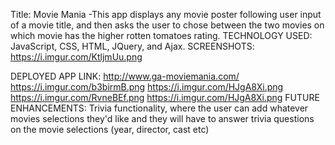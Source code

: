 Title: Movie Mania
-This app displays any movie poster following user input of a movie title, and then asks the user to chose between the two movies on which movie has the higher rotten tomatoes rating.
TECHNOLOGY USED:
JavaScript, CSS, HTML, JQuery, and Ajax.
SCREENSHOTS:
https://i.imgur.com/KtljmUu.png

DEPLOYED APP LINK:
http://www.ga-moviemania.com/
https://i.imgur.com/b3birmB.png
https://i.imgur.com/HJgA8Xi.png
https://i.imgur.com/RvneBEf.png
https://i.imgur.com/HJgA8Xi.png
FUTURE ENHANCEMENTS:
Trivia functionality, where the user can add whatever movies selections they'd like and they will have to answer trivia questions on the movie selections (year, director, cast etc)
